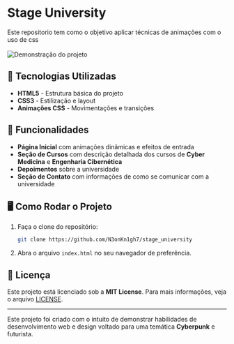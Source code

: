 # Stage University
Este repositorio tem como o objetivo aplicar técnicas de animações com o uso de css <br><br>
![Demonstração do projeto](https://github.com/N3onKn1gh7/stage_university/blob/main/img/StageDemo.gif)

## 🔧 Tecnologias Utilizadas

- **HTML5** - Estrutura básica do projeto
- **CSS3** - Estilização e layout
- **Animações CSS** - Movimentações e transições

## 🚀 Funcionalidades

- **Página Inicial** com animações dinâmicas e efeitos de entrada
- **Seção de Cursos** com descrição detalhada dos cursos de **Cyber Medicina** e **Engenharia Cibernética**
- **Depoimentos** sobre a universidade
- **Seção de Contato** com informações de como se comunicar com a universidade

## 🖥️ Como Rodar o Projeto

1. Faça o clone do repositório:
    ```bash
    git clone https://github.com/N3onKn1gh7/stage_university
    ```

2. Abra o arquivo `index.html` no seu navegador de preferência.

## 📄 Licença

Este projeto está licenciado sob a **MIT License**. Para mais informações, veja o arquivo [LICENSE](./LICENSE).


---

Este projeto foi criado com o intuito de demonstrar habilidades de desenvolvimento web e design voltado para uma temática **Cyberpunk** e futurista.
